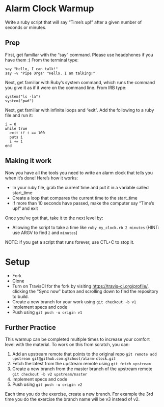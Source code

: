 # Alarm Clock Warmup

Write a ruby script that will say “Time’s up!” after a given number of seconds or minutes.

## Prep

First, get familiar with the “say” command.  Please use headphones if you have them :)  From the terminal type:

    say "Hello, I can talk!"
    say -v "Pipe Orga" "Hello, I am talking!"

Next, get familiar with Ruby’s system command, which runs the command you give it as if it were on the command line.
From IRB type:

    system("ls -la")
    system("pwd")

Next, get familiar with infinite loops and “exit”.  Add the following to a ruby file and run it:

    i = 0
    while true
      exit if i == 100
      puts i
      i += 1
    end

## Making it work

Now you have all the tools you need to write an alarm clock that tells you when it’s done!  Here’s how it works:

* In your ruby file, grab the current time and put it in a variable called start_time
* Create a loop that compares the current time to the start_time
* If more than 10 seconds have passed, make the computer say “Time’s up!” and exit

Once you've got that, take it to the next level by:

* Allowing the script to take a time like `ruby my_clock.rb 2 minutes` (HINT: use ARGV to find `2` and `minutes`)

NOTE: if you get a script that runs forever, use CTL+C to stop it.

# Setup

* Fork
* Clone
* Turn on TravisCI for the fork by
  visiting https://travis-ci.org/profile/<github user name>, clicking the "Sync now" button
  and scrolling down to find the repository to build.
* Create a new branch for your work using `git checkout -b v1`
* Implement specs and code
* Push using `git push -u origin v1`

## Further Practice

This warmup can be completed multiple times to increase your comfort level with the material.
To work on this from scratch, you can:

1. Add an upstream remote that points to the original repo `git remote add upstream git@github.com:gSchool/alarm-clock.git`
1. Fetch the latest from the upstream remote using `git fetch upstream`
1. Create a new branch from the master branch of the upstream remote `git checkout -b v2 upstream/master`
1. Implement specs and code
1. Push using `git push -u origin v2`

Each time you do the exercise, create a new branch. For example the 3rd time you do the exercise the branch
name will be v3 instead of v2.
